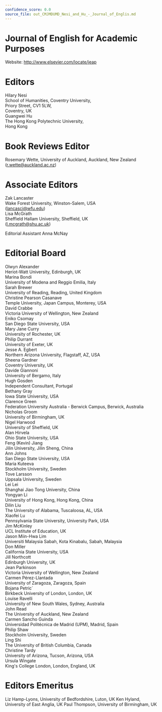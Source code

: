 ```yaml
---
confidence_score: 0.0
source_file: out_CMJMDUMD_Nesi_and_Hu_-_Journal_of_Englis.md
---
```


# Journal of English for Academic Purposes

Website: http://www.elsevier.com/locate/jeap

# Editors

Hilary Nesi   
School of Humanities, Coventry University,   
Priory Street, CV1 5LW,   
Coventry, UK   
Guangwei Hu   
The Hong Kong Polytechnic University,   
Hong Kong

# Book Reviews Editor

Rosemary Wette, University of Auckland, Auckland, New Zealand (r.wette@auckland.ac.nz)

# Associate Editors

Zak Lancaster   
Wake Forest University, Winston-Salem, USA   
(lancasci@wfu.edu)   
Lisa McGrath   
Sheffield Hallam University, Sheffield, UK   
(l.mcgrath@shu.ac.uk)

Editorial Assistant Anna McNay

# Editorial Board

Olwyn Alexander   
Heriot-Watt University, Edinburgh, UK   
Marina Bondi   
University of Modena and Reggio Emilia, Italy   
Sarah Brewer   
University of Reading, Reading, United Kingdom   
Christine Pearson Casanave   
Temple University, Japan Campus, Monterey, USA   
David Crabbe   
Victoria University of Wellington, New Zealand   
Eniko Csomay   
San Diego State University, USA   
Mary Jane Curry   
University of Rochester, UK   
Philip Durrant   
University of Exeter, UK   
Jesse A. Egbert   
Northern Arizona University, Flagstaff, AZ, USA   
Sheena Gardner   
Coventry University, UK   
Davide Giannoni   
University of Bergamo, Italy   
Hugh Gosden   
Independent Consultant, Portugal   
Bethany Gray   
Iowa State University, USA   
Clarence Green   
Federation University Australia - Berwick Campus, Berwick, Australia   
Nicholas Groom   
University of Birmingham, UK   
Nigel Harwood   
University of Sheffield, UK   
Alan Hirvela   
Ohio State University, USA   
Feng (Kevin) Jiang   
Jilin University, Jilin Sheng, China   
Ann Johns   
San Diego State University, USA   
Maria Kuteeva   
Stockholm University, Sweden   
Tove Larsson   
Uppsala University, Sweden   
Lei Lei   
Shanghai Jiao Tong University, China   
Yongyan Li   
University of Hong Kong, Hong Kong, China   
Dilin Liu   
The University of Alabama, Tuscaloosa, AL, USA   
Xiaofei Lu   
Pennsylvania State University, University Park, USA   
Jim McKinley   
UCL Institute of Education, UK   
Jason Miin-Hwa Lim   
Universiti Malaysia Sabah, Kota Kinabalu, Sabah, Malaysia   
Don Miller   
California State University, USA   
Jill Northcott   
Edinburgh University, UK   
Jean Parkinson   
Victoria University of Wellington, New Zealand   
Carmen Pérez-Llantada   
University of Zaragoza, Zaragoza, Spain   
Bojana Petric´   
Birkbeck University of London, London, UK   
Louise Ravelli   
University of New South Wales, Sydney, Australia   
John Read   
The University of Auckland, New Zealand   
Carmen Sancho Guinda   
Universidad Politécnica de Madrid (UPM), Madrid, Spain   
Philip Shaw   
Stockholm University, Sweden   
Ling Shi   
The University of British Columbia, Canada   
Christine Tardy   
University of Arizona, Tucson, Arizona, USA   
Ursula Wingate   
King's College London, London, England, UK

# Editors Emeritus

Liz Hamp-Lyons, University of Bedfordshire, Luton, UK Ken Hyland, University of East Anglia, UK Paul Thompson, University of Birmingham, UK